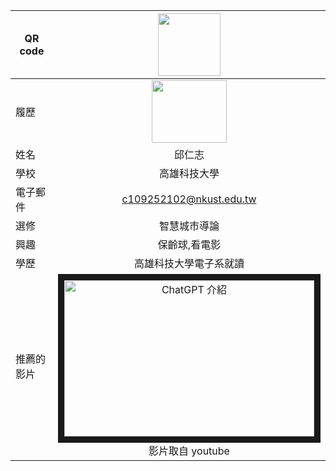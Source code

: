 |      QR code      |<img src="http://s05.calm9.com/qrcode/2024-04/8F743DH7FQ.png" width=100 height=100/>|
| ---------------- |:-----------------------------:|
|      履歷        |<img src="https://nai500.com/wp-content/uploads/2021/06/Dogecoin.jpg" width=120 height=100/>|
| 姓名             | 邱仁志                  |
| 學校             | 高雄科技大學                  |
| 電子郵件         | c109252102@nkust.edu.tw          |
| 選修             | 智慧城市導論                  |
| 興趣             | 保齡球,看電影                  |
| 學歷             | 高雄科技大學電子系就讀                  |
| 推薦的影片        |<a href="https://www.youtube.com/watch?v=XwAp_XHlM-w&pp=ygUJ5aSn5oKy5ZKS" target="_blank"><img src="https://img.youtube.com/vi/XwAp_XHlM-w/maxresdefault.jpg" alt="ChatGPT 介紹 " width="400" height="250" border="10" /></a><br>影片取自 youtube
